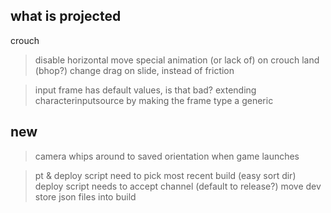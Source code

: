 what is projected
---

crouch
> disable horizontal move
> special animation (or lack of) on crouch land (bhop?)
> change drag on slide, instead of friction

> input frame has default values, is that bad?
> extending characterinputsource by making the frame type a generic

new
---
> camera whips around to saved orientation when game launches

> pt & deploy script need to pick most recent build (easy sort dir)
> deploy script needs to accept channel (default to release?)
> move dev store json files into build